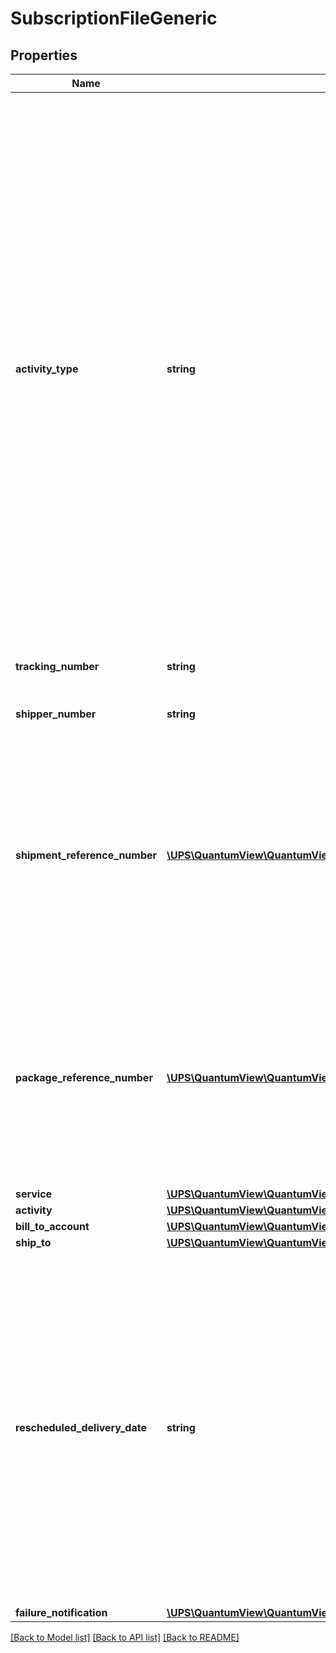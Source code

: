# SubscriptionFileGeneric

## Properties
Name | Type | Description | Notes
------------ | ------------- | ------------- | -------------
**activity_type** | **string** | Unique identifier that defines the type of activity. - VM &#x3D; Void for Manifest - UR &#x3D; Undeliverable Returns - IR &#x3D; Invoice Removal Successful - TC &#x3D; Transport Company USPS scan PS &#x3D; &#x27;Postal Service Possession Scan&#x27; - FN &#x3D; UPS Access Point/Alternate Delivery Location Email Notification Failure - DS &#x3D; Destination Scan - AG &#x3D; Package is in transit to a UPS facility - RE &#x3D; UPS Returns Exchange - RP &#x3D; Retail Pickup - UD &#x3D; Updated delivery date - OD &#x3D; Out for Delivery - SD &#x3D; Scheduled for Delivery - FM &#x3D; Tendered to FMP - PT &#x3D; UPS Courier Handoff (Package Tendered) DIALS -VX - PC &#x3D; UPS Courier Confirmation – XPLD -VX | 
**tracking_number** | **string** | Package&#x27;s tracking number. | 
**shipper_number** | **string** | Shipper&#x27;s alphanumeric account number. | [optional] 
**shipment_reference_number** | [**\UPS\QuantumView\QuantumView\GenericShipmentReferenceNumber[]**](GenericShipmentReferenceNumber.md) | Container tag for shipment reference number.  **NOTE:** For versions &gt;&#x3D; v2, this element will always be returned as an array. For requests using version &#x3D; v1, this element will be returned as an array if there is more than one object and a single object if there is only 1. | [optional] 
**package_reference_number** | [**\UPS\QuantumView\QuantumView\GenericPackageReferenceNumber[]**](GenericPackageReferenceNumber.md) | Package-level reference number.  **NOTE:** For versions &gt;&#x3D; v2, this element will always be returned as an array. For requests using version &#x3D; v1, this element will be returned as an array if there is more than one object and a single object if there is only 1. | [optional] 
**service** | [**\UPS\QuantumView\QuantumView\GenericService**](GenericService.md) |  | [optional] 
**activity** | [**\UPS\QuantumView\QuantumView\GenericActivity**](GenericActivity.md) |  | [optional] 
**bill_to_account** | [**\UPS\QuantumView\QuantumView\GenericBillToAccount**](GenericBillToAccount.md) |  | [optional] 
**ship_to** | [**\UPS\QuantumView\QuantumView\GenericShipTo**](GenericShipTo.md) |  | [optional] 
**rescheduled_delivery_date** | **string** | If Activity Type is \&quot;DS\&quot; or \&quot;UD\&quot;, this element will contain Rescheduled Delivery Date. Format will be YYYYMMDD.  If Activity Type is \&quot;OD\&quot;, this element will contain Rescheduled Delivery Date. Format will be YYYYMMDD.  If Activity Type is \&quot;SD\&quot;, this element will contain agreed upon date with Customer for delivery Date. Format will be YYYYMMDD. | [optional] 
**failure_notification** | [**\UPS\QuantumView\QuantumView\GenericFailureNotification**](GenericFailureNotification.md) |  | [optional] 

[[Back to Model list]](../../README.md#documentation-for-models) [[Back to API list]](../../README.md#documentation-for-api-endpoints) [[Back to README]](../../README.md)

